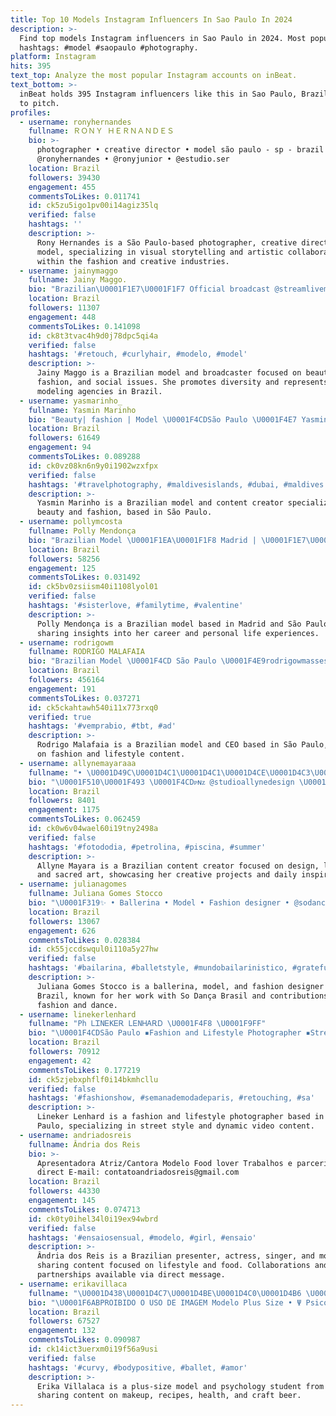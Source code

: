 ```yaml
---
title: Top 10 Models Instagram Influencers In Sao Paulo In 2024
description: >-
  Find top models Instagram influencers in Sao Paulo in 2024. Most popular
  hashtags: #model #saopaulo #photography.
platform: Instagram
hits: 395
text_top: Analyze the most popular Instagram accounts on inBeat.
text_bottom: >-
  inBeat holds 395 Instagram influencers like this in Sao Paulo, Brazil for you
  to pitch.
profiles:
  - username: ronyhernandes
    fullname: ＲＯＮＹ ＨＥＲＮＡＮＤＥＳ
    bio: >-
      photographer • creative director • model são paulo - sp - brazil
      @ronyhernandes • @ronyjunior • @estudio.ser
    location: Brazil
    followers: 39430
    engagement: 455
    commentsToLikes: 0.011741
    id: ck5zu5igo1pv00i14agiz35lq
    verified: false
    hashtags: ''
    description: >-
      Rony Hernandes is a São Paulo-based photographer, creative director, and
      model, specializing in visual storytelling and artistic collaborations
      within the fashion and creative industries.
  - username: jainymaggo
    fullname: Jainy Maggo.
    bio: "Brazilian\U0001F1E7\U0001F1F7 Official broadcast @streamliveme @livemebrasil @realpeopleagency SP\U0001F1E7\U0001F1F7 @vold_models M.A \U0001F1EE\U0001F1F9 #blacklivesmatter \U0001F1EE\U0001F1F3\U0001F1EF\U0001F1F4\U0001F1F1\U0001F1F0\U0001F1EE\U0001F1E9\U0001F1F2\U0001F1FE"
    location: Brazil
    followers: 11307
    engagement: 448
    commentsToLikes: 0.141098
    id: ck8t3tvac4h9d0j78dpc5qi4a
    verified: false
    hashtags: '#retouch, #curlyhair, #modelo, #model'
    description: >-
      Jainy Maggo is a Brazilian model and broadcaster focused on beauty,
      fashion, and social issues. She promotes diversity and represents various
      modeling agencies in Brazil.
  - username: yasmarinho_
    fullname: Yasmin Marinho
    bio: "Beauty| fashion | Model \U0001F4CDSão Paulo \U0001F4E7 Yasmin@youngdigital.com.br @fordmodelsbrasil"
    location: Brazil
    followers: 61649
    engagement: 94
    commentsToLikes: 0.089288
    id: ck0vz08kn6n9y0i1902wzxfpx
    verified: false
    hashtags: '#travelphotography, #maldivesislands, #dubai, #maldives'
    description: >-
      Yasmin Marinho is a Brazilian model and content creator specializing in
      beauty and fashion, based in São Paulo.
  - username: pollymcosta
    fullname: Polly Mendonça
    bio: "Brazilian Model \U0001F1EA\U0001F1F8 Madrid | \U0001F1E7\U0001F1F7 São Paulo @alluremgt"
    location: Brazil
    followers: 58256
    engagement: 125
    commentsToLikes: 0.031492
    id: ck5bv0zsiism40i1108lyol01
    verified: false
    hashtags: '#sisterlove, #familytime, #valentine'
    description: >-
      Polly Mendonça is a Brazilian model based in Madrid and São Paulo,
      sharing insights into her career and personal life experiences.
  - username: rodrigowm
    fullname: RODRIGO MALAFAIA
    bio: "Brazilian Model \U0001F4CD São Paulo \U0001F4E9rodrigowmassessoria@gmail.com CEO @umparonline \U0001F468\U0001F3FB‍\U0001F91D‍\U0001F468\U0001F3FC sʜᴏᴘ ɴᴏᴡ ⇩︎"
    location: Brazil
    followers: 456164
    engagement: 191
    commentsToLikes: 0.037271
    id: ck5ckahtawh540i11x773rxq0
    verified: true
    hashtags: '#vemprabio, #tbt, #ad'
    description: >-
      Rodrigo Malafaia is a Brazilian model and CEO based in São Paulo, focusing
      on fashion and lifestyle content.
  - username: allynemayaraaa
    fullname: "• \U0001D49C\U0001D4C1\U0001D4C1\U0001D4CE\U0001D4C3\U0001D452 \U0001F9FF"
    bio: "\U0001F510\U0001F493 \U0001F4CDᴘɴᴢ @studioallynedesign \U0001D434 \U0001D450\U0001D45F\U0001D462\U0001D467 \U0001D460\U0001D44E\U0001D454\U0001D45F\U0001D44E\U0001D451\U0001D44E \U0001D460\U0001D452\U0001D457\U0001D44E \U0001D44E \U0001D45A\U0001D456\U0001D45Bℎ\U0001D44E \U0001D459\U0001D462\U0001D467 ✞✨"
    location: Brazil
    followers: 8401
    engagement: 1175
    commentsToLikes: 0.062459
    id: ck0w6v04wael60i19tny2498a
    verified: false
    hashtags: '#fotododia, #petrolina, #piscina, #summer'
    description: >-
      Allyne Mayara is a Brazilian content creator focused on design, lifestyle,
      and sacred art, showcasing her creative projects and daily inspirations.
  - username: julianagomes
    fullname: Juliana Gomes Stocco
    bio: "\U0001F319✨ • Ballerina • Model • Fashion designer • @sodancabrasil Ambassador and Model. cupom JU10 São Paulo, Brazil."
    location: Brazil
    followers: 13067
    engagement: 626
    commentsToLikes: 0.028384
    id: ck55jccdswqul0i110a5y27hw
    verified: false
    hashtags: '#bailarina, #balletstyle, #mundobailarinistico, #grateful'
    description: >-
      Juliana Gomes Stocco is a ballerina, model, and fashion designer based in
      Brazil, known for her work with So Dança Brasil and contributions to
      fashion and dance.
  - username: linekerlenhard
    fullname: "Ph ᏞᏆNᎬKᎬᎡ ᏞᎬNᎻᎪᎡᎠ \U0001F4F8 \U0001F9FF"
    bio: "\U0001F4CDSão Paulo ▪️Fashion and Lifestyle Photographer ▪️StreetStyle Photographer ▪️REELS \U0001F3AC ▪️falecom@linekerlenhard.com \U0001F4E7"
    location: Brazil
    followers: 70912
    engagement: 42
    commentsToLikes: 0.177219
    id: ck5zjebxphflf0i14bkmhcllu
    verified: false
    hashtags: '#fashionshow, #semanademodadeparis, #retouching, #sa'
    description: >-
      Lineker Lenhard is a fashion and lifestyle photographer based in São
      Paulo, specializing in street style and dynamic video content.
  - username: andriadosreis
    fullname: Ândria dos Reis
    bio: >-
      Apresentadora Atriz/Cantora Modelo Food lover Trabalhos e parcerias via
      direct E-mail: contatoandriadosreis@gmail.com
    location: Brazil
    followers: 44330
    engagement: 145
    commentsToLikes: 0.074713
    id: ck0ty0ihel34l0i19ex94wbrd
    verified: false
    hashtags: '#ensaiosensual, #modelo, #girl, #ensaio'
    description: >-
      Ândria dos Reis is a Brazilian presenter, actress, singer, and model,
      sharing content focused on lifestyle and food. Collaborations and
      partnerships available via direct message.
  - username: erikavillaca
    fullname: "\U0001D438\U0001D4C7\U0001D4BE\U0001D4C0\U0001D4B6 \U0001D4B1\U0001D4BE\U0001D4C1\U0001D4C1\U0001D4B6\U0001D4B8\U0001D4B6"
    bio: "\U0001F6ABPROIBIDO O USO DE IMAGEM Modelo Plus Size • Ψ Psicóloga em formação Makes, receitas, saúde e cervejas.\U0001F37B ✨ \U0001F48C Parcerias via direct"
    location: Brazil
    followers: 67527
    engagement: 132
    commentsToLikes: 0.090987
    id: ck14ict3uerxm0i19f56a9usi
    verified: false
    hashtags: '#curvy, #bodypositive, #ballet, #amor'
    description: >-
      Erika Villalaca is a plus-size model and psychology student from Brazil,
      sharing content on makeup, recipes, health, and craft beer.
---
```


